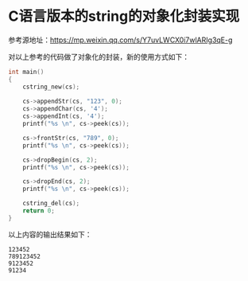 # C语言版本的string的对象化封装实现



参考源地址：https://mp.weixin.qq.com/s/Y7uvLWCX0i7wlARIg3qE-g

对以上参考的代码做了对象化的封装，新的使用方式如下：

```c
int main()
{
    cstring_new(cs);
    
    cs->appendStr(cs, "123", 0);
    cs->appendChar(cs, '4');
    cs->appendInt(cs, '4');
    printf("%s \n", cs->peek(cs));

    cs->frontStr(cs, "789", 0);
    printf("%s \n", cs->peek(cs));

    cs->dropBegin(cs, 2);
    printf("%s \n", cs->peek(cs));

    cs->dropEnd(cs, 2);
    printf("%s \n", cs->peek(cs));

    cstring_del(cs);
    return 0;
}
```

以上内容的输出结果如下：

```shell
123452
789123452
9123452
91234
```

